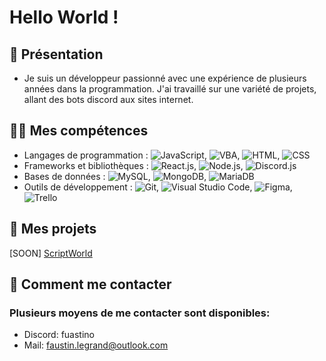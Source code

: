 # Hello World !

## 👋 Présentation

- Je suis un développeur passionné avec une expérience de plusieurs années dans la programmation. J'ai travaillé sur une variété de projets, allant des bots discord aux sites internet.

## 👩‍💻 Mes compétences

- Langages de programmation : ![JavaScript](https://img.shields.io/badge/-JavaScript-grey?style=flat&logo=javascript), ![VBA](https://img.shields.io/badge/-VBA-green?style=flat&logo=microsoftexcel), ![HTML](https://img.shields.io/badge/-HTML-grey?style=flat&logo=HTML5), ![CSS](https://img.shields.io/badge/-CSS-grey?style=flat&logo=CSS3)
- Frameworks et bibliothèques : ![React.js](https://img.shields.io/badge/-React.js-grey?style=flat&logo=react), ![Node.js](https://img.shields.io/badge/-Node.js-grey?style=flat&logo=nodedotjs), ![Discord.js](https://img.shields.io/badge/-Discord.js-grey?style=flat&logo=discord)
-  Bases de données : ![MySQL](https://img.shields.io/badge/-MySQL-grey?style=flat&logo=mysql), ![MongoDB](https://img.shields.io/badge/-MongoDB-grey?style=flat&logo=mongodb), ![MariaDB](https://img.shields.io/badge/-MariaDB-grey?style=flat&logo=mariadb)
- Outils de développement : ![Git](https://img.shields.io/badge/-Git-grey?style=flat&logo=git), ![Visual Studio Code](https://img.shields.io/badge/-Visual%20Studio%20Code-grey?style=flat&logo=visualstudiocode), ![Figma](https://img.shields.io/badge/-Figma-grey?style=flat&logo=figma), ![Trello](https://img.shields.io/badge/-Trello-blue?style=flat&logo=Trello)

## 📄 Mes projets

[SOON] [ScriptWorld](https://scriptworld.fr/)

## 🎫 Comment me contacter

### Plusieurs moyens de me contacter sont disponibles:

- Discord: fuastino
- Mail: faustin.legrand@outlook.com
